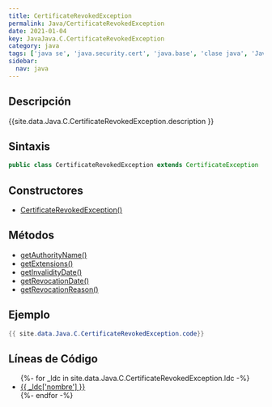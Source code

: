 ```yaml
---
title: CertificateRevokedException
permalink: Java/CertificateRevokedException
date: 2021-01-04
key: JavaJava.C.CertificateRevokedException
category: java
tags: ['java se', 'java.security.cert', 'java.base', 'clase java', 'Java 1.7']
sidebar: 
  nav: java
---
```


## Descripción
{{site.data.Java.C.CertificateRevokedException.description }}

## Sintaxis
~~~java
public class CertificateRevokedException extends CertificateException
~~~

## Constructores
* [CertificateRevokedException()](/Java/CertificateRevokedException/CertificateRevokedException/)

## Métodos
* [getAuthorityName()](/Java/CertificateRevokedException/getAuthorityName)
* [getExtensions()](/Java/CertificateRevokedException/getExtensions)
* [getInvalidityDate()](/Java/CertificateRevokedException/getInvalidityDate)
* [getRevocationDate()](/Java/CertificateRevokedException/getRevocationDate)
* [getRevocationReason()](/Java/CertificateRevokedException/getRevocationReason)

## Ejemplo
~~~java
{{ site.data.Java.C.CertificateRevokedException.code}}
~~~

## Líneas de Código
<ul>
{%- for _ldc in site.data.Java.C.CertificateRevokedException.ldc -%}
   <li>
       <a href="{{_ldc['url'] }}">{{ _ldc['nombre'] }}</a>
   </li>
{%- endfor -%}
</ul>
